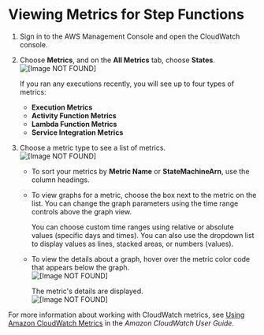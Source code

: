 # Viewing Metrics for Step Functions<a name="monitoring-using-cloudwatch-console"></a>

1. Sign in to the AWS Management Console and open the CloudWatch console\.

1. Choose **Metrics**, and on the **All Metrics** tab, choose **States**\.  
![\[Image NOT FOUND\]](http://docs.aws.amazon.com/step-functions/latest/dg/images/tutorial-cloudwatch-monitoring-states.png)

   If you ran any executions recently, you will see up to four types of metrics:
   +  **Execution Metrics** 
   +  **Activity Function Metrics** 
   +  **Lambda Function Metrics** 
   +  **Service Integration Metrics** 

1. Choose a metric type to see a list of metrics\.  
![\[Image NOT FOUND\]](http://docs.aws.amazon.com/step-functions/latest/dg/images/tutorial-cloudwatch-monitoring-list-metrics.png)
   + To sort your metrics by **Metric Name** or **StateMachineArn**, use the column headings\.
   + To view graphs for a metric, choose the box next to the metric on the list\. You can change the graph parameters using the time range controls above the graph view\.

     You can choose custom time ranges using relative or absolute values \(specific days and times\)\. You can also use the dropdown list to display values as lines, stacked areas, or numbers \(values\)\.
   + To view the details about a graph, hover over the metric color code that appears below the graph\.  
![\[Image NOT FOUND\]](http://docs.aws.amazon.com/step-functions/latest/dg/images/tutorial-cloudwatch-monitoring-metrics-legend.png)

     The metric's details are displayed\.  
![\[Image NOT FOUND\]](http://docs.aws.amazon.com/step-functions/latest/dg/images/tutorial-cloudwatch-monitoring-metrics-detail.png)

For more information about working with CloudWatch metrics, see [Using Amazon CloudWatch Metrics](https://docs.aws.amazon.com/AmazonCloudWatch/latest/DeveloperGuide/working_with_metrics.html) in the *Amazon CloudWatch User Guide*\.